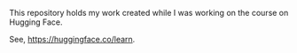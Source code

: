 This repository holds my work created while I was working on the course on Hugging Face.

See, https://huggingface.co/learn.